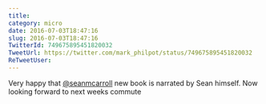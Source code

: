 ```yaml
---
title: 
category: micro
date: 2016-07-03T18:47:16
slug: 2016-07-03T18:47:16
TwitterId: 749675895451820032
TweetUrl: https://twitter.com/mark_philpot/status/749675895451820032
ReTweetUser: 
---
```


Very happy that [@seanmcarroll](https://twitter.com/seanmcarroll) new book is narrated by Sean himself. Now looking forward to next weeks commute